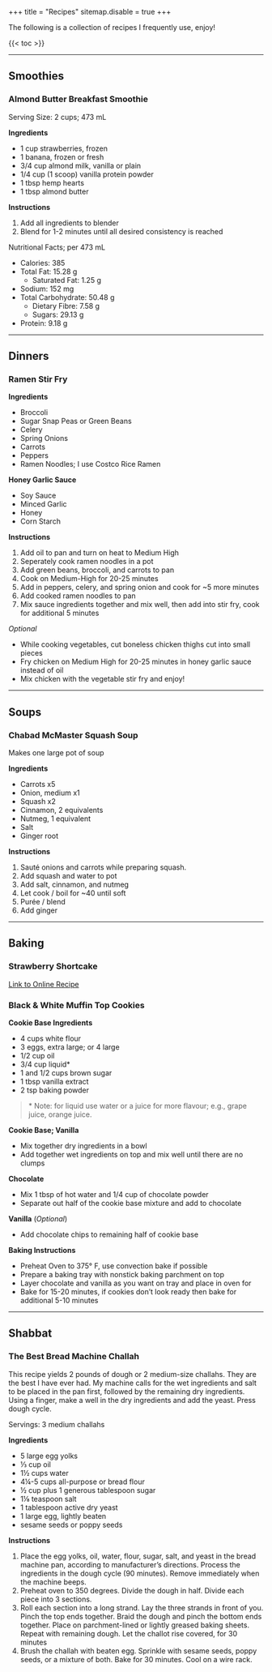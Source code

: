 +++
title = "Recipes"
sitemap.disable = true
+++

The following is a collection of recipes I frequently use, enjoy!

{{< toc >}}

---

## Smoothies

### Almond Butter Breakfast Smoothie

Serving Size: 2 cups; 473 mL

**Ingredients**

- 1 cup strawberries, frozen
- 1 banana, frozen or fresh
- 3/4 cup almond milk, vanilla or plain
- 1/4 cup (1 scoop) vanilla protein powder
- 1 tbsp hemp hearts
- 1 tbsp almond butter

**Instructions**

1. Add all ingredients to blender
2. Blend for 1-2 minutes until all desired consistency is reached

Nutritional Facts; per 473 mL

- Calories: 385
- Total Fat: 15.28 g
  - Saturated Fat: 1.25 g
- Sodium: 152 mg
- Total Carbohydrate: 50.48 g
  - Dietary Fibre: 7.58 g
  - Sugars: 29.13 g
- Protein: 9.18 g

---

## Dinners

### Ramen Stir Fry

**Ingredients**

- Broccoli
- Sugar Snap Peas or Green Beans
- Celery
- Spring Onions
- Carrots
- Peppers
- Ramen Noodles; I use Costco Rice Ramen

**Honey Garlic Sauce**

- Soy Sauce
- Minced Garlic
- Honey
- Corn Starch

**Instructions**

1. Add oil to pan and turn on heat to Medium High
2. Seperately cook ramen noodles in a pot
3. Add green beans, broccoli, and carrots to pan
4. Cook on Medium-High for 20-25 minutes
5. Add in peppers, celery, and spring onion and cook for ~5 more minutes
6. Add cooked ramen noodles to pan
7. Mix sauce ingredients together and mix well, then add into stir fry, cook for additional 5 minutes

_Optional_

- While cooking vegetables, cut boneless chicken thighs cut into small pieces
- Fry chicken on Medium High for 20-25 minutes in honey garlic sauce instead of oil
- Mix chicken with the vegetable stir fry and enjoy!

---

## Soups

### Chabad McMaster Squash Soup

Makes one large pot of soup

**Ingredients**

- Carrots x5
- Onion, medium x1
- Squash x2
- Cinnamon, 2 equivalents
- Nutmeg, 1 equivalent
- Salt
- Ginger root

**Instructions**

1. Sauté onions and carrots while preparing squash.
2. Add squash and water to pot
3. Add salt, cinnamon, and nutmeg
4. Let cook / boil for ~40 until soft
5. Purée / blend
6. Add ginger

---

## Baking

### Strawberry Shortcake

[Link to Online Recipe](https://drivemehungry.com/easy-sponge-cake/#recipe)

### Black & White Muffin Top Cookies

**Cookie Base Ingredients**

- 4 cups white flour
- 3 eggs, extra large; or 4 large
- 1/2 cup oil
- 3/4 cup liquid\*
- 1 and 1/2 cups brown sugar
- 1 tbsp vanilla extract
- 2 tsp baking powder

> \* Note: for liquid use water or a juice for more flavour; e.g., grape juice, orange juice.

**Cookie Base; Vanilla**

- Mix together dry ingredients in a bowl
- Add together wet ingredients on top and mix well until there are no clumps

**Chocolate**

- Mix 1 tbsp of hot water and 1/4 cup of chocolate powder
- Separate out half of the cookie base mixture and add to chocolate

**Vanilla** (_Optional_)

- Add chocolate chips to remaining half of cookie base

**Baking Instructions**

- Preheat Oven to 375° F, use convection bake if possible
- Prepare a baking tray with nonstick baking parchment on top
- Layer chocolate and vanilla as you want on tray and place in oven for
- Bake for 15-20 minutes, if cookies don’t look ready then bake for additional 5-10 minutes

---

## Shabbat

### The Best Bread Machine Challah

This recipe yields 2 pounds of dough or 2 medium-size challahs. They are the
best I have ever had. My machine calls for the wet ingredients and salt to be
placed in the pan first, followed by the remaining dry ingredients. Using a
finger, make a well in the dry ingredients and add the yeast. Press dough cycle.

Servings: 3 medium challahs

**Ingredients**

- 5 large egg yolks
- ⅓ cup oil
- 1½ cups water
- 4¼-5 cups all-purpose or bread flour
- ½ cup plus 1 generous tablespoon sugar
- 1⅛ teaspoon salt
- 1 tablespoon active dry yeast
- 1 large egg, lightly beaten
- sesame seeds or poppy seeds

**Instructions**

1. Place the egg yolks, oil, water, flour, sugar, salt, and yeast in the bread
   machine pan, according to manufacturer’s directions. Process the ingredients
   in the dough cycle (90 minutes). Remove immediately when the machine beeps.
2. Preheat oven to 350 degrees. Divide the dough in half. Divide each piece into
   3 sections.
3. Roll each section into a long strand. Lay the three strands in front of you.
   Pinch the top ends together. Braid the dough and pinch the bottom ends
   together. Place on parchment-lined or lightly greased baking sheets. Repeat
   with remaining dough. Let the challot rise covered, for 30 minutes
4. Brush the challah with beaten egg. Sprinkle with sesame seeds, poppy seeds,
   or a mixture of both. Bake for 30 minutes. Cool on a wire rack.

